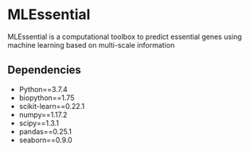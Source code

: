 # MLEssential
MLEssential is a computational toolbox to predict essential genes using machine learning based on multi-scale information

## Dependencies
* Python==3.7.4
* biopython==1.75
* scikit-learn==0.22.1
* numpy==1.17.2
* scipy==1.3.1
* pandas==0.25.1
* seaborn==0.9.0
